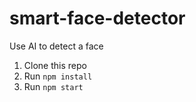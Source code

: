 # smart-face-detector
Use AI to detect a face

1. Clone this repo
2. Run `npm install`
3. Run `npm start`
